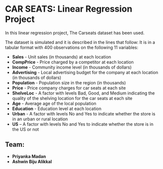 # CAR SEATS: Linear Regression Project

In this linear regression project, The Carseats dataset has been used.

The dataset is simulated and it is described in the lines that follow:
It is in a tabular format with 400 observations on the following 11 variables:

* __Sales__ - Unit sales (in thousands) at each location
* __CompPrice__ - Price charged by a competitor at each location
* __Income__ - Community income level (in thousands of dollars)
* __Advertising__ - Local advertising budget for the company at each location (in thousands of dollars)
* __Population__ - Population size in the region (in thousands)
* __Price__ - Price company charges for car seats at each site
* __ShelveLoc__ - A factor with levels Bad, Good, and Medium indicating the quality of the shelving location for the car seats at each site
* __Age__ - Average age of the local population
* __Education__ - Education level at each location
* __Urban__ - A factor with levels No and Yes to indicate whether the store is in an urban or rural location
* __US__ – A factor with levels No and Yes to indicate whether the store is in the US or not

## Team: 
* __Priyanka Madan__
* __Ashwin Biju Alikkal__
   
